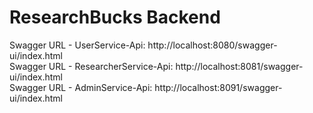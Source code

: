 # ResearchBucks Backend
Swagger URL - UserService-Api: http://localhost:8080/swagger-ui/index.html  
Swagger URL - ResearcherService-Api: http://localhost:8081/swagger-ui/index.html  
Swagger URL - AdminService-Api: http://localhost:8091/swagger-ui/index.html
